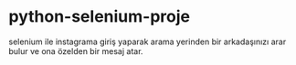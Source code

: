 # python-selenium-proje

selenium ile instagrama giriş yaparak arama yerinden bir arkadaşınızı arar bulur ve ona özelden bir mesaj atar.
